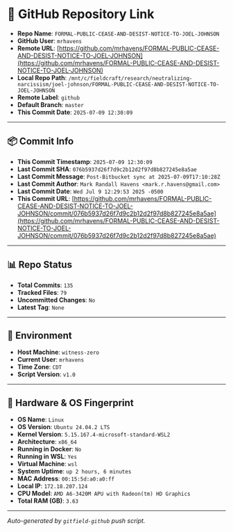 # 🔗 GitHub Repository Link

- **Repo Name**: `FORMAL-PUBLIC-CEASE-AND-DESIST-NOTICE-TO-JOEL-JOHNSON`
- **GitHub User**: `mrhavens`
- **Remote URL**: [https://github.com/mrhavens/FORMAL-PUBLIC-CEASE-AND-DESIST-NOTICE-TO-JOEL-JOHNSON](https://github.com/mrhavens/FORMAL-PUBLIC-CEASE-AND-DESIST-NOTICE-TO-JOEL-JOHNSON)
- **Local Repo Path**: `/mnt/c/fieldcraft/research/neutralizing-narcissism/joel-johnson/FORMAL-PUBLIC-CEASE-AND-DESIST-NOTICE-TO-JOEL-JOHNSON`
- **Remote Label**: `github`
- **Default Branch**: `master`
- **This Commit Date**: `2025-07-09 12:30:09`

---

## 📦 Commit Info

- **This Commit Timestamp**: `2025-07-09 12:30:09`
- **Last Commit SHA**: `076b5937d26f7d9c2b12d2f97d8b827245e8a5ae`
- **Last Commit Message**: `Post-Bitbucket sync at 2025-07-09T17:10:28Z`
- **Last Commit Author**: `Mark Randall Havens <mark.r.havens@gmail.com>`
- **Last Commit Date**: `Wed Jul 9 12:29:53 2025 -0500`
- **This Commit URL**: [https://github.com/mrhavens/FORMAL-PUBLIC-CEASE-AND-DESIST-NOTICE-TO-JOEL-JOHNSON/commit/076b5937d26f7d9c2b12d2f97d8b827245e8a5ae](https://github.com/mrhavens/FORMAL-PUBLIC-CEASE-AND-DESIST-NOTICE-TO-JOEL-JOHNSON/commit/076b5937d26f7d9c2b12d2f97d8b827245e8a5ae)

---

## 📊 Repo Status

- **Total Commits**: `135`
- **Tracked Files**: `79`
- **Uncommitted Changes**: `No`
- **Latest Tag**: `None`

---

## 🧭 Environment

- **Host Machine**: `witness-zero`
- **Current User**: `mrhavens`
- **Time Zone**: `CDT`
- **Script Version**: `v1.0`

---

## 🧬 Hardware & OS Fingerprint

- **OS Name**: `Linux`
- **OS Version**: `Ubuntu 24.04.2 LTS`
- **Kernel Version**: `5.15.167.4-microsoft-standard-WSL2`
- **Architecture**: `x86_64`
- **Running in Docker**: `No`
- **Running in WSL**: `Yes`
- **Virtual Machine**: `wsl`
- **System Uptime**: `up 2 hours, 6 minutes`
- **MAC Address**: `00:15:5d:a0:a0:ff`
- **Local IP**: `172.18.207.124`
- **CPU Model**: `AMD A6-3420M APU with Radeon(tm) HD Graphics`
- **Total RAM (GB)**: `3.63`

---

_Auto-generated by `gitfield-github` push script._
